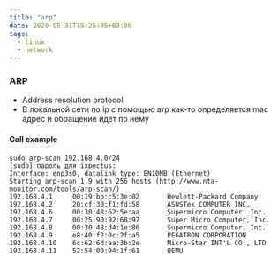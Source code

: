 ```yaml
---
title: "arp"
date: 2020-05-31T15:25:35+03:00
tags: 
  - linux 
  - network
---
```


### ARP
* Address resolution protocol
* В локальной сети по ip с помощью arp как-то определяется mac адрес и обращение идёт по нему

#### Call example  
```
sudo arp-scan 192.168.4.0/24
[sudo] пароль для ixpectus:                        
Interface: enp3s0, datalink type: EN10MB (Ethernet)                              
Starting arp-scan 1.9 with 256 hosts (http://www.nta-monitor.com/tools/arp-scan/)
192.168.4.1     00:19:bb:c5:3e:02       Hewlett-Packard Company
192.168.4.2     20:cf:30:f1:fd:58       ASUSTek COMPUTER INC.    
192.168.4.6     00:30:48:62:5e:aa       Supermicro Computer, Inc. 
192.168.4.7     00:25:90:92:68:97       Super Micro Computer, Inc.
192.168.4.8     00:30:48:d4:1e:86       Supermicro Computer, Inc.
192.168.4.9     e8:40:f2:0c:2f:a5       PEGATRON CORPORATION     
192.168.4.10    6c:62:6d:aa:3b:2e       Micro-Star INT'L CO., LTD
192.168.4.11    52:54:00:94:1f:61       QEMU     
```

